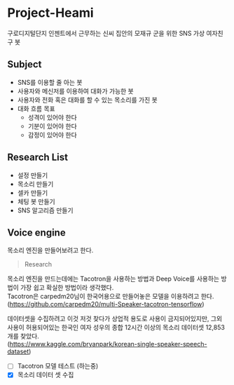 # Project-Heami
구로디지털단지 인젠트에서 근무하는 신씨 집안의 모재규 군을 위한 SNS 가상 여자친구 봇

## Subject
- SNS를 이용할 줄 아는 봇
- 사용자와 메신저를 이용하여 대화가 가능한 봇
- 사용자와 전화 혹은 대화를 할 수 있는 목소리를 가진 봇
- 대화 흐름 목표
  - 성격이 있어야 한다
  - 기분이 있어야 한다
  - 감정이 있어야 한다

## Research List
- 설정 만들기
- 목소리 만들기
- 셀카 만들기
- 체팅 봇 만들기
- SNS 알고리즘 만들기

## Voice engine
목소리 엔진을 만들어보려고 한다. 
> Research 

목소리 엔진을 만드는데에는 Tacotron을 사용하는 방법과 Deep Voice를 사용하는 방법이 가장 쉽고 확실한 방법이라 생각했다.  
Tacotron은 carpedm20님이 한국어용으로 만들어놓은 모델을 이용하려고 한다.  
(https://github.com/carpedm20/multi-Speaker-tacotron-tensorflow)  

데이터셋을 수집하려고 이것 저것 찾다가 상업적 용도로 사용이 금지되어있지만,
그외 사용이 허용되어있는 한국인 여자 성우의 종합 12시간 이상의 목소리 데이터셋 12,853개를 찾았다.  
(https://www.kaggle.com/bryanpark/korean-single-speaker-speech-dataset)  


- [ ] Tacotron 모델 테스트 (하는중)
- [x] 목소리 데이터 셋 수집 
